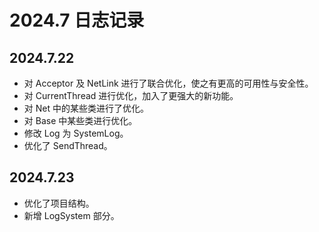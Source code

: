 # 2024.7 日志记录

## 2024.7.22

* 对 Acceptor 及 NetLink 进行了联合优化，使之有更高的可用性与安全性。
* 对 CurrentThread 进行优化，加入了更强大的新功能。
* 对 Net 中的某些类进行了优化。
* 对 Base 中某些类进行优化。
* 修改 Log 为 SystemLog。
* 优化了 SendThread。

## 2024.7.23

* 优化了项目结构。
* 新增 LogSystem 部分。
